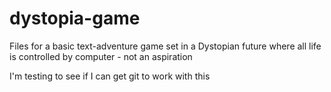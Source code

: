 # dystopia-game
Files for a basic text-adventure game set in a Dystopian future where all life is controlled by computer - not an aspiration

I'm testing to see if I can get git to work with this

